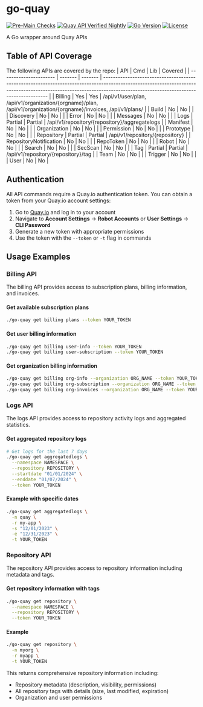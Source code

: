 # go-quay

[![Pre-Main Checks](https://github.com/sebrandon1/go-quay/actions/workflows/pre-main.yaml/badge.svg)](https://github.com/sebrandon1/go-quay/actions/workflows/pre-main.yaml)
[![Quay API Verified Nightly](https://github.com/sebrandon1/go-quay/actions/workflows/nightly.yaml/badge.svg)](https://github.com/sebrandon1/go-quay/actions/workflows/nightly.yaml)
[![Go Version](https://img.shields.io/github/go-mod/go-version/sebrandon1/go-quay)](https://golang.org/)
[![License](https://img.shields.io/github/license/sebrandon1/go-quay)](https://github.com/sebrandon1/go-quay/blob/main/LICENSE)

A Go wrapper around Quay APIs

## Table of API Coverage

The following APIs are covered by the repo:
| API                    | Cmd     | Lib     | Covered                                                                                                                                                                                                             |
| ---------------------- | ------- | ------- | ------------------------------------------------------------------------------------------------------------------------------------------------------------------------------------------------------------------- |
| Billing                | Yes     | Yes     | /api/v1/user/plan, /api/v1/organization/{orgname}/plan, /api/v1/organization/{orgname}/invoices, /api/v1/plans/                                                                                                   |
| Build                  | No      | No      |                                                                                                                                                                                                                     |
| Discovery              | No      | No      |                                                                                                                                                                                                                     |
| Error                  | No      | No      |                                                                                                                                                                                                                     |
| Messages               | No      | No      |                                                                                                                                                                                                                     |
| Logs                   | Partial | Partial | /api/v1/repository/{repository}/aggregatelogs |
| Manifest               | No      | No      |                                                                                                                                                                                                                     |
| Organization           | No      | No      |                                                                                                                                                                                                                     |
| Permission             | No      | No      |                                                                                                                                                                                                                     |
| Prototype              | No      | No      |                                                                                                                                                                                                                     |
| Repository             | Partial | Partial | /api/v1/repository/{repository}                                                                                                 |
| RepositoryNotification | No      | No      |                                                                                                                                                                                                                     |
| RepoToken              | No      | No      |                                                                                                                                                                                                                     |
| Robot                  | No      | No      |                                                                                                                                                                                                                     |
| Search                 | No      | No      |                                                                                                                                                                                                                     |
| SecScan                | No      | No      |                                                                                                                                                                                                                     |
| Tag                    | Partial | Partial | /api/v1/repository/{repository}/tag                                                                                                                   |
| Team                   | No      | No      |                                                                                                                                                                                                                     |
| Trigger                | No      | No      |                                                                                                                                                                                                                     |
| User                   | No      | No      | 

## Authentication

All API commands require a Quay.io authentication token. You can obtain a token from your Quay.io account settings:

1. Go to [Quay.io](https://quay.io) and log in to your account
2. Navigate to **Account Settings** → **Robot Accounts** or **User Settings** → **CLI Password**
3. Generate a new token with appropriate permissions
4. Use the token with the `--token` or `-t` flag in commands

## Usage Examples

### Billing API

The billing API provides access to subscription plans, billing information, and invoices.

#### Get available subscription plans
```bash
./go-quay get billing plans --token YOUR_TOKEN
```

#### Get user billing information
```bash
./go-quay get billing user-info --token YOUR_TOKEN
./go-quay get billing user-subscription --token YOUR_TOKEN
```

#### Get organization billing information
```bash
./go-quay get billing org-info --organization ORG_NAME --token YOUR_TOKEN
./go-quay get billing org-subscription --organization ORG_NAME --token YOUR_TOKEN
./go-quay get billing org-invoices --organization ORG_NAME --token YOUR_TOKEN
```

### Logs API

The logs API provides access to repository activity logs and aggregated statistics.

#### Get aggregated repository logs
```bash
# Get logs for the last 7 days
./go-quay get aggregatedlogs \
  --namespace NAMESPACE \
  --repository REPOSITORY \
  --startdate "01/01/2024" \
  --enddate "01/07/2024" \
  --token YOUR_TOKEN
```

#### Example with specific dates
```bash
./go-quay get aggregatedlogs \
  -n quay \
  -r my-app \
  -s "12/01/2023" \
  -e "12/31/2023" \
  -t YOUR_TOKEN
```

### Repository API

The repository API provides access to repository information including metadata and tags.

#### Get repository information with tags
```bash
./go-quay get repository \
  --namespace NAMESPACE \
  --repository REPOSITORY \
  --token YOUR_TOKEN
```

#### Example
```bash
./go-quay get repository \
  -n myorg \
  -r myapp \
  -t YOUR_TOKEN
```

This returns comprehensive repository information including:
- Repository metadata (description, visibility, permissions)
- All repository tags with details (size, last modified, expiration)
- Organization and user permissions